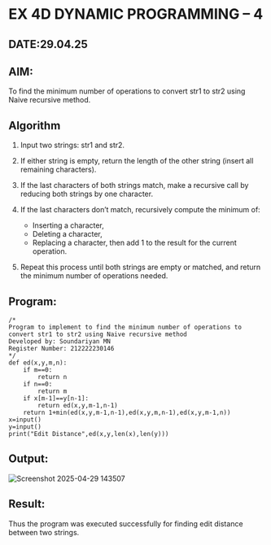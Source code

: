 # EX 4D DYNAMIC PROGRAMMING – 4
## DATE:29.04.25
## AIM:
To find the minimum number of operations to convert str1 to str2 using Naive recursive method.
## Algorithm
1. Input two strings: str1 and str2.

2. If either string is empty, return the length of the other string (insert all remaining characters).

3. If the last characters of both strings match, make a recursive call by reducing both strings by one character.

4. If the last characters don’t match, recursively compute the minimum of:
   - Inserting a character,
   - Deleting a character,
   - Replacing a character,
   then add 1 to the result for the current operation.

5. Repeat this process until both strings are empty or matched, and return the minimum number of operations needed.
   

## Program:
```
/*
Program to implement to find the minimum number of operations to convert str1 to str2 using Naive recursive method
Developed by: Soundariyan MN
Register Number: 212222230146
*/
def ed(x,y,m,n):
    if m==0:
        return n
    if n==0:
        return m
    if x[m-1]==y[n-1]:
        return ed(x,y,m-1,n-1)
    return 1+min(ed(x,y,m-1,n-1),ed(x,y,m,n-1),ed(x,y,m-1,n))
x=input()
y=input()
print("Edit Distance",ed(x,y,len(x),len(y)))
```

## Output:

![Screenshot 2025-04-29 143507](https://github.com/user-attachments/assets/a24851dc-a8b6-420a-8955-c4bd140d420c)


## Result:
Thus the program was executed successfully for finding edit distance between two strings.
